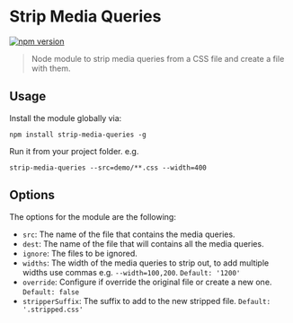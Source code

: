# Strip Media Queries

[![npm version](https://badge.fury.io/js/strip-media-queries.svg)](https://badge.fury.io/js/strip-media-queries)

> Node module to strip media queries from a CSS file and create a file with them.

## Usage

Install the module globally via:

```shell
npm install strip-media-queries -g
```

Run it from your project folder. e.g.

```shell
strip-media-queries --src=demo/**.css --width=400
```

## Options

The options for the module are the following:

- `src`: The name of the file that contains the media queries.
- `dest`: The name of the file that will contains all the media queries.
- `ignore`: The files to be ignored.
- `widths`: The width of the media queries to strip out, to add multiple widths use commas e.g. `--width=100,200`. `Default: '1200'`
- `override`: Configure if override the original file or create a new one. `Default: false`
- `stripperSuffix`: The suffix to add to the new stripped file. `Default: '.stripped.css'`
